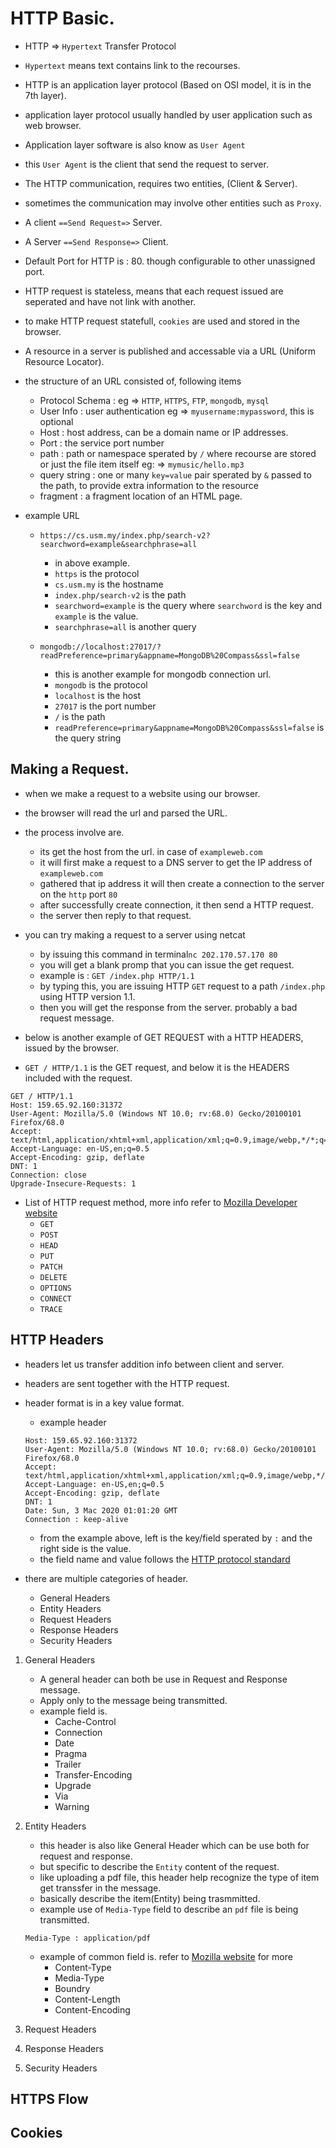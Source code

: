 
# HTTP Basic.
- HTTP => `Hypertext` Transfer Protocol
- `Hypertext` means text contains link to the recourses.
- HTTP is an application layer protocol (Based on OSI model, it is in the 7th layer).
- application layer protocol usually handled by user application such as web browser.
- Application layer software is also know as `User Agent`
- this `User Agent` is the client that send the request to server.
- The HTTP communication, requires two entities, (Client & Server).
- sometimes the communication may involve other entities such as `Proxy`.
- A client `==Send Request=>` Server.
- A Server `==Send Response=>` Client.
- Default Port for HTTP is : 80. though configurable to other unassigned port.
- HTTP request is stateless, means that each request issued are seperated and have not link with another.
- to make HTTP request statefull, `cookies` are used and stored in the browser.

- A resource in a server is published and accessable via a URL (Uniform Resource Locator).
- the structure of an URL consisted of, following items
    - Protocol Schema   : eg => `HTTP`, `HTTPS`, `FTP`, `mongodb`, `mysql`
    - User Info         : user authentication eg => `myusername:mypassword`, this is optional
    - Host              : host address, can be a domain name or  IP addresses.
    - Port              : the service port number 
    - path              : path or namespace sperated by `/` where recourse are stored or just the file item itself eg: => `mymusic/hello.mp3`
    - query string      : one or many `key=value` pair sperated by `&` passed to the path, to provide extra information to the resource 
    - fragment          : a fragment location of an HTML page.
- example URL 
    - ``https://cs.usm.my/index.php/search-v2?searchword=example&searchphrase=all``
        - in above example.
        - `https` is the protocol
        - `cs.usm.my` is the hostname
        - `index.php/search-v2` is the path
        - `searchword=example` is the query where `searchword` is the key and `example` is the value.
        - `searchphrase=all` is another query

    - ``mongodb://localhost:27017/?readPreference=primary&appname=MongoDB%20Compass&ssl=false``
        - this is another example for mongodb connection url.
        - `mongodb` is the protocol
        - `localhost` is the host
        - `27017` is the port number
        - `/` is the path
        - `readPreference=primary&appname=MongoDB%20Compass&ssl=false` is the query string

## Making a Request.
- when we make a request to a website using our browser.
- the browser will read the url and parsed the URL.
- the process involve are.
    - its get the host from the url. in case of `exampleweb.com`
    - it will first make a request to a DNS server to get the IP address of `exampleweb.com` 
    - gathered that ip address it will then create a connection to the server on the `http` port `80`
    - after successfully create connection, it then send a HTTP request.
    - the server then reply to that request.

- you can try making a request to a server using netcat
    - by issuing this command in terminal` nc 202.170.57.170 80 `
    - you will get a blank promp that you can issue the get request.
    - example is : `GET /index.php HTTP/1.1`  
    - by typing this, you are issuing HTTP `GET` request to a path `/index.php` using HTTP version 1.1.
    - then you will get the response from the server. probably a bad request message.

- below is another example of GET REQUEST with a HTTP HEADERS, issued by the browser.
- `GET / HTTP/1.1` is the GET request, and below it is the HEADERS included with the request.   
```
GET / HTTP/1.1
Host: 159.65.92.160:31372
User-Agent: Mozilla/5.0 (Windows NT 10.0; rv:68.0) Gecko/20100101 Firefox/68.0
Accept: text/html,application/xhtml+xml,application/xml;q=0.9,image/webp,*/*;q=0.8
Accept-Language: en-US,en;q=0.5
Accept-Encoding: gzip, deflate
DNT: 1
Connection: close
Upgrade-Insecure-Requests: 1
```
- List of HTTP request method, more info refer to [ Mozilla Developer website ](https://developer.mozilla.org/en-US/docs/Web/HTTP/Methods)
    - `GET`
    - `POST`
    - `HEAD`
    - `PUT`
    - `PATCH`
    - `DELETE`
    - `OPTIONS`
    - `CONNECT`
    - `TRACE`

## HTTP Headers
- headers let us transfer addition info between client and server.
- headers are sent together with the HTTP request.

- header format is in a key value format. 
    - example header
    ```
    Host: 159.65.92.160:31372
    User-Agent: Mozilla/5.0 (Windows NT 10.0; rv:68.0) Gecko/20100101 Firefox/68.0
    Accept: text/html,application/xhtml+xml,application/xml;q=0.9,image/webp,*/*;q=0.8
    Accept-Language: en-US,en;q=0.5
    Accept-Encoding: gzip, deflate
    DNT: 1
    Date: Sun, 3 Mac 2020 01:01:20 GMT
    Connection : keep-alive
    ```
    - from the example above, left is the key/field sperated by `:` and the right side is the value.
    - the field name  and value follows the [HTTP protocol standard](https://www.w3.org/Protocols/rfc2616/rfc2616-sec4.html)
- there are multiple categories of header.
    - General Headers
    - Entity Headers
    - Request Headers
    - Response Headers
    - Security Headers

1. General Headers
    - A general header can both be use in Request and Response message.
    - Apply only to the message being transmitted.
    - example field is.
        - Cache-Control 
        - Connection
        - Date
        - Pragma
        - Trailer
        - Transfer-Encoding
        - Upgrade
        - Via
        - Warning

2. Entity Headers
    - this header is also like General Header which can be use both for request and response.
    - but specific to describe the `Entity` content of the request.
    - like uploading a pdf file, this header help recognize the type of item get transsfer in the message.
    - basically describe the item(Entity) being trasmmitted.
    - example use of `Media-Type` field to describe an `pdf` file is being transmitted.
    ```
    Media-Type : application/pdf
    ```
    - example of common field is. refer to [Mozilla website](https://developer.mozilla.org/en-US/docs/Web/HTTP/Headers/Content-Type) for more
        - Content-Type
        - Media-Type   
        - Boundry
        - Content-Length
        - Content-Encoding

3. Request Headers

4. Response Headers

5. Security Headers


## HTTPS Flow


## Cookies